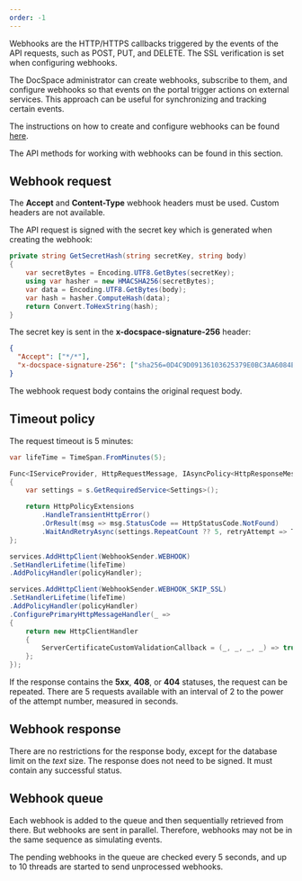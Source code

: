 ```yaml
---
order: -1
---
```


Webhooks are the HTTP/HTTPS callbacks triggered by the events of the API requests, such as POST, PUT, and DELETE. The SSL verification is set when configuring webhooks.

The DocSpace administrator can create webhooks, subscribe to them, and configure webhooks so that events on the portal trigger actions on external services. This approach can be useful for synchronizing and tracking certain events.

The instructions on how to create and configure webhooks can be found [here](https://helpcenter.onlyoffice.com/administration/docspace-webhooks.aspx).

The API methods for working with webhooks can be found in this section.

## Webhook request

The **Accept** and **Content-Type** webhook headers must be used. Custom headers are not available.

The API request is signed with the secret key which is generated when creating the webhook:

``` csharp
private string GetSecretHash(string secretKey, string body)
{
    var secretBytes = Encoding.UTF8.GetBytes(secretKey);
    using var hasher = new HMACSHA256(secretBytes);
    var data = Encoding.UTF8.GetBytes(body);
    var hash = hasher.ComputeHash(data);
    return Convert.ToHexString(hash);
}
```

The secret key is sent in the **x-docspace-signature-256** header:

``` json
{
  "Accept": ["*/*"],
  "x-docspace-signature-256": ["sha256=0D4C9D09136103625379E0BC3AA6084E941EA2F2901A2C94FACEFE3A7F9688F3"]
}
```

The webhook request body contains the original request body.

## Timeout policy

The request timeout is 5 minutes:

``` csharp
var lifeTime = TimeSpan.FromMinutes(5);

Func<IServiceProvider, HttpRequestMessage, IAsyncPolicy<HttpResponseMessage>> policyHandler = (s, _) =>
{
    var settings = s.GetRequiredService<Settings>();

    return HttpPolicyExtensions
        .HandleTransientHttpError()
        .OrResult(msg => msg.StatusCode == HttpStatusCode.NotFound)
        .WaitAndRetryAsync(settings.RepeatCount ?? 5, retryAttempt => TimeSpan.FromSeconds(Math.Pow(2, retryAttempt)));
};

services.AddHttpClient(WebhookSender.WEBHOOK)
.SetHandlerLifetime(lifeTime)
.AddPolicyHandler(policyHandler);

services.AddHttpClient(WebhookSender.WEBHOOK_SKIP_SSL)
.SetHandlerLifetime(lifeTime)
.AddPolicyHandler(policyHandler)
.ConfigurePrimaryHttpMessageHandler(_ =>
{
    return new HttpClientHandler
    {
        ServerCertificateCustomValidationCallback = (_, _, _, _) => true
    };
});
```

If the response contains the **5xx**, **408**, or **404** statuses, the request can be repeated. There are 5 requests available with an interval of 2 to the power of the attempt number, measured in seconds.

## Webhook response

There are no restrictions for the response body, except for the database limit on the *text* size. The response does not need to be signed. It must contain any successful status.

## Webhook queue

Each webhook is added to the queue and then sequentially retrieved from there. But webhooks are sent in parallel. Therefore, webhooks may not be in the same sequence as simulating events.

The pending webhooks in the queue are checked every 5 seconds, and up to 10 threads are started to send unprocessed webhooks.
